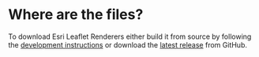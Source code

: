 # Where are the files?

To download Esri Leaflet Renderers either build it from source by following the [development instructions](https://github.com/Esri/esri-leaflet-renderers#development-instructions) or download the [latest release](https://github.com/Esri/esri-leaflet-geocoder/releases) from GitHub.